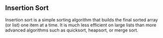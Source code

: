 ## Insertion Sort

Insertion sort is a simple sorting algorithm that builds the final 
sorted array (or list) one item at a time. It is much less efficient on 
large lists than more advanced algorithms such as quicksort, heapsort, 
or merge sort. 